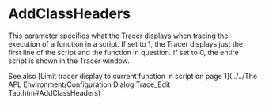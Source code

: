 # AddClassHeaders

This parameter specifies what the Tracer displays when tracing the execution of a function in a script. If set to 1, the Tracer displays  just the first line of the script and the function in question. If set to 0,  the entire script is shown in the Tracer window.

See also [Limit tracer display to current function in script on page 1](../../The APL Environment/Configuration Dialog Trace_Edit Tab.htm#AddClassHeaders)
